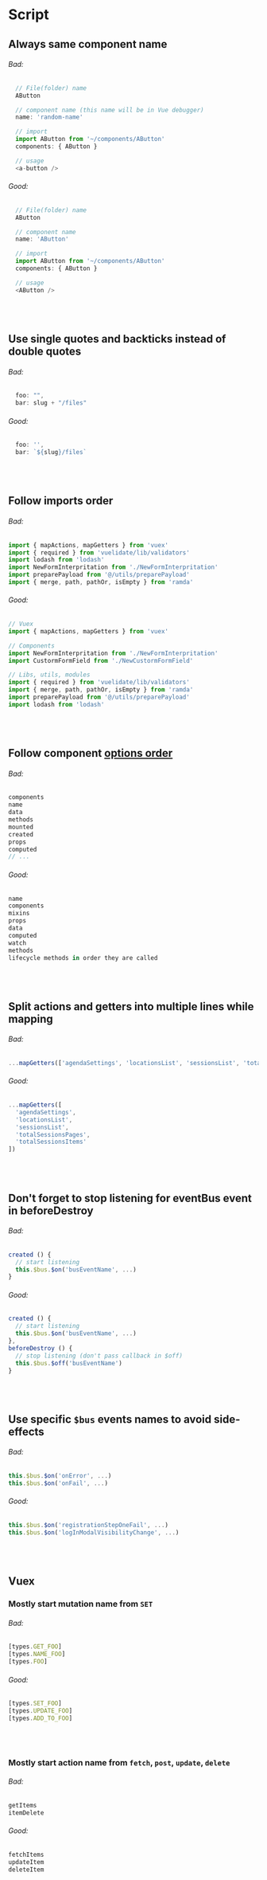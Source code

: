 # Script

## Always same component name

###### Bad:
```javascript
  // File(folder) name
  AButton

  // component name (this name will be in Vue debugger)
  name: 'random-name'

  // import
  import AButton from '~/components/AButton'
  components: { AButton }

  // usage
  <a-button />
```
###### Good:
```javascript
  // File(folder) name
  AButton

  // component name
  name: 'AButton'

  // import
  import AButton from '~/components/AButton'
  components: { AButton }

  // usage
  <AButton />
```
<br><br>


## Use single quotes and backticks instead of double quotes

###### Bad:
```javascript
  foo: "",
  bar: slug + "/files"
```
###### Good:
```javascript
  foo: '',
  bar: `${slug}/files`
```
<br><br>


## Follow imports order

###### Bad:
```javascript
import { mapActions, mapGetters } from 'vuex'
import { required } from 'vuelidate/lib/validators'
import lodash from 'lodash'
import NewFormInterpritation from './NewFormInterpritation'
import preparePayload from '@/utils/preparePayload'
import { merge, path, pathOr, isEmpty } from 'ramda'
```
###### Good:
```javascript
// Vuex
import { mapActions, mapGetters } from 'vuex'

// Components
import NewFormInterpritation from './NewFormInterpritation'
import CustormFormField from './NewCustormFormField'

// Libs, utils, modules
import { required } from 'vuelidate/lib/validators'
import { merge, path, pathOr, isEmpty } from 'ramda'
import preparePayload from '@/utils/preparePayload'
import lodash from 'lodash'
```
<br><br>


## Follow component [options order](https://vuejs.org/v2/style-guide/#Component-instance-options-order-recommended)

###### Bad:
```javascript
components
name
data
methods
mounted
created
props
computed
// ...
```
###### Good:
```javascript
name
components
mixins
props
data
computed
watch
methods
lifecycle methods in order they are called
```
<br><br>


## Split actions and getters into multiple lines while mapping

###### Bad:
```javascript
...mapGetters(['agendaSettings', 'locationsList', 'sessionsList', 'totalSessionsPages', 'totalSessionsItems'])
```
###### Good:
```javascript
...mapGetters([
  'agendaSettings',
  'locationsList',
  'sessionsList',
  'totalSessionsPages',
  'totalSessionsItems'
])
```
<br><br>


## Don't forget to stop listening for eventBus event in beforeDestroy

###### Bad:
```javascript
created () {
  // start listening
  this.$bus.$on('busEventName', ...)
}
```
###### Good:
```javascript
created () {
  // start listening
  this.$bus.$on('busEventName', ...)
},
beforeDestroy () {
  // stop listening (don't pass callback in $off)
  this.$bus.$off('busEventName')
}
```
<br><br>


## Use specific `$bus` events names to avoid side-effects

###### Bad:
```javascript
this.$bus.$on('onError', ...)
this.$bus.$on('onFail', ...)
```
###### Good:
```javascript
this.$bus.$on('registrationStepOneFail', ...)
this.$bus.$on('logInModalVisibilityChange', ...)
```
<br><br>


## Vuex

### Mostly start mutation name from `SET`

###### Bad:
```javascript
[types.GET_FOO]
[types.NAME_FOO]
[types.FOO]
```
###### Good:
```javascript
[types.SET_FOO]
[types.UPDATE_FOO]
[types.ADD_TO_FOO]
```
<br><br>


### Mostly start action name from `fetch`, `post`, `update`, `delete`

###### Bad:
```javascript
getItems
itemDelete
```
###### Good:
```javascript
fetchItems
updateItem
deleteItem
```
<br><br>

